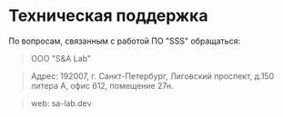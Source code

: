 # Техническая поддержка
По вопросам, связанным с работой ПО "SSS" обращаться:

>ООО "S&A Lab"

>Адрес: 192007, г. Санкт-Петербург, Лиговский проспект, д.150 литера А, офис 612, помещение 27н.

>web: sa-lab.dev